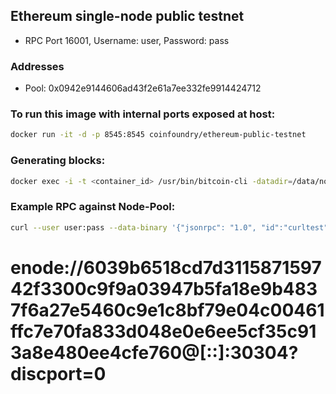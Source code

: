 ## Ethereum single-node public testnet

- RPC Port 16001, Username: user, Password: pass

### Addresses

- Pool: 0x0942e9144606ad43f2e61a7ee332fe9914424712

### To run this image with internal ports exposed at host:

```bash
docker run -it -d -p 8545:8545 coinfoundry/ethereum-public-testnet
```

### Generating blocks:

```bash
docker exec -i -t <container_id> /usr/bin/bitcoin-cli -datadir=/data/node-pool generate 1
```

### Example RPC against Node-Pool:

```bash
curl --user user:pass --data-binary '{"jsonrpc": "1.0", "id":"curltest", "method": "getinfo", "params": [] }' -H 'content-type: application/json;' http://127.0.0.1:16001/
```

# enode://6039b6518cd7d311587159742f3300c9f9a03947b5fa18e9b4837f6a27e5460c9e1c8bf79e04c00461ffc7e70fa833d048e0e6ee5cf35c913a8e480ee4cfe760@[::]:30304?discport=0

